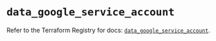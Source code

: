 # `data_google_service_account`

Refer to the Terraform Registry for docs: [`data_google_service_account`](https://registry.terraform.io/providers/hashicorp/google/6.17.0/docs/data-sources/service_account).
